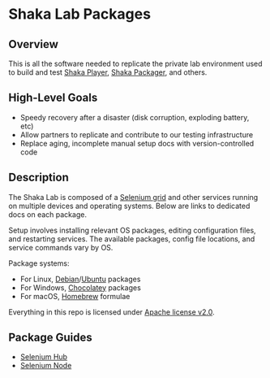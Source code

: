 # Shaka Lab Packages


## Overview

This is all the software needed to replicate the private lab environment used to
build and test [Shaka Player](https://github.com/shaka-project/shaka-player),
[Shaka Packager](https://github.com/shaka-project/shaka-packager), and others.


## High-Level Goals

 - Speedy recovery after a disaster (disk corruption, exploding battery, etc)
 - Allow partners to replicate and contribute to our testing infrastructure
 - Replace aging, incomplete manual setup docs with version-controlled code


## Description

The Shaka Lab is composed of a
[Selenium grid](https://www.selenium.dev/documentation/grid/) and other
services running on multiple devices and operating systems.  Below are links to
dedicated docs on each package.

Setup involves installing relevant OS packages, editing configuration files,
and restarting services.  The available packages, config file locations, and
service commands vary by OS.

Package systems:
 - For Linux, [Debian](https://www.debian.org/)/[Ubuntu](https://ubuntu.com/)
   packages
 - For Windows, [Chocolatey](https://chocolatey.org/) packages
 - For macOS, [Homebrew](https://brew.sh/) formulae

Everything in this repo is licensed under [Apache license v2.0](LICENSE.txt).


## Package Guides

 - [Selenium Hub](shaka-lab-hub/README.md)
 - [Selenium Node](shaka-lab-node/README.md)
